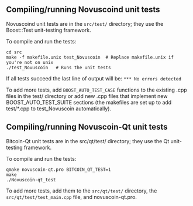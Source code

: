 Compiling/running Novuscoind unit tests
------------------------------------

Novuscoind unit tests are in the `src/test/` directory; they
use the Boost::Test unit-testing framework.

To compile and run the tests:

	cd src
	make -f makefile.unix test_Novuscoin  # Replace makefile.unix if you're not on unix
	./test_Novuscoin   # Runs the unit tests

If all tests succeed the last line of output will be:
`*** No errors detected`

To add more tests, add `BOOST_AUTO_TEST_CASE` functions to the existing
.cpp files in the test/ directory or add new .cpp files that
implement new BOOST_AUTO_TEST_SUITE sections (the makefiles are
set up to add test/*.cpp to test_Novuscoin automatically).


Compiling/running Novuscoin-Qt unit tests
---------------------------------------

Bitcoin-Qt unit tests are in the src/qt/test/ directory; they
use the Qt unit-testing framework.

To compile and run the tests:

	qmake novuscoin-qt.pro BITCOIN_QT_TEST=1
	make
	./Novuscoin-qt_test

To add more tests, add them to the `src/qt/test/` directory,
the `src/qt/test/test_main.cpp` file, and novuscoin-qt.pro.
